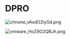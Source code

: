 # DPRO

![chrome_vAsdO2lyGd.png](https://i.imgur.com/FrZ1rSh.png)


![vmware_HoZ9O2QBJh.png](https://i.imgur.com/pwlQjDr.png)
